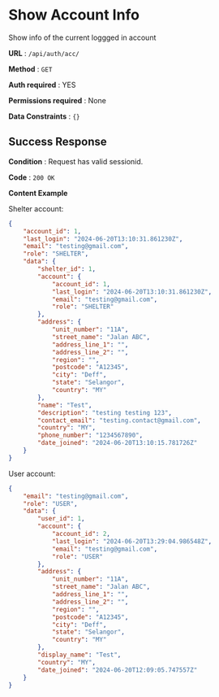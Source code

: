 # Show Account Info

Show info of the current loggged in account

**URL** : `/api/auth/acc/`

**Method** : `GET`

**Auth required** : YES

**Permissions required** : None

**Data Constraints** : `{}`

## Success Response

**Condition** : Request has valid sessionid.

**Code** : `200 OK`

**Content Example**

Shelter account:
```json
{
    "account_id": 1,
    "last_login": "2024-06-20T13:10:31.861230Z",
    "email": "testing@gmail.com",
    "role": "SHELTER",
    "data": {
        "shelter_id": 1,
        "account": {
            "account_id": 1,
            "last_login": "2024-06-20T13:10:31.861230Z",
            "email": "testing@gmail.com",
            "role": "SHELTER"
        },
        "address": {
            "unit_number": "11A",
            "street_name": "Jalan ABC",
            "address_line_1": "",
            "address_line_2": "",
            "region": "",
            "postcode": "A12345",
            "city": "Deff",
            "state": "Selangor",
            "country": "MY"
        },
        "name": "Test",
        "description": "testing testing 123",
        "contact_email": "testing.contact@gmail.com",
        "country": "MY",
        "phone_number": "1234567890",
        "date_joined": "2024-06-20T13:10:15.781726Z"
    }
}
```

User account:
```json
{
    "email": "testing@gmail.com",
    "role": "USER",
    "data": {
        "user_id": 1,
        "account": {
            "account_id": 2,
            "last_login": "2024-06-20T13:29:04.986548Z",
            "email": "testing@gmail.com",
            "role": "USER"
        },
        "address": {
            "unit_number": "11A",
            "street_name": "Jalan ABC",
            "address_line_1": "",
            "address_line_2": "",
            "region": "",
            "postcode": "A12345",
            "city": "Deff",
            "state": "Selangor",
            "country": "MY"
        },
        "display_name": "Test",
        "country": "MY",
        "date_joined": "2024-06-20T12:09:05.747557Z"
    }
}
```